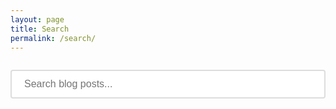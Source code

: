 ```yaml
---
layout: page
title: Search
permalink: /search/
---
```


<div class="search-container">
  <input type="text" id="search-input" placeholder="Search blog posts..." />
  <div id="search-results"></div>
</div>

<script src="{{ site.baseurl }}/assets/simple-jekyll-search.min.js"></script>

<script>
SimpleJekyllSearch({
  searchInput: document.getElementById('search-input'),
  resultsContainer: document.getElementById('search-results'),
  json: '{{ site.baseurl }}/search.json',
  searchResultTemplate: '<div class="search-result"><h3><a href="{url}">{title}</a></h3><p>{excerpt}</p><p class="search-meta">{date} · {categories}</p></div>',
  noResultsText: '<p>No results found</p>',
  limit: 10,
  fuzzy: false
})
</script>

<style>
.search-container {
  margin: 2em 0;
}

#search-input {
  width: 100%;
  padding: 12px 20px;
  font-size: 16px;
  border: 2px solid #ddd;
  border-radius: 4px;
  box-sizing: border-box;
  margin-bottom: 20px;
}

#search-input:focus {
  outline: none;
  border-color: #4183C4;
}

#search-results {
  margin-top: 20px;
}

.search-result {
  padding: 20px 0;
  border-bottom: 1px solid #eee;
}

.search-result:last-child {
  border-bottom: none;
}

.search-result h3 {
  margin: 0 0 10px 0;
}

.search-result h3 a {
  color: #333;
  text-decoration: none;
}

.search-result h3 a:hover {
  color: #4183C4;
}

.search-result p {
  color: #666;
  margin: 5px 0;
}

.search-meta {
  font-size: 14px;
  color: #999;
}
</style>
